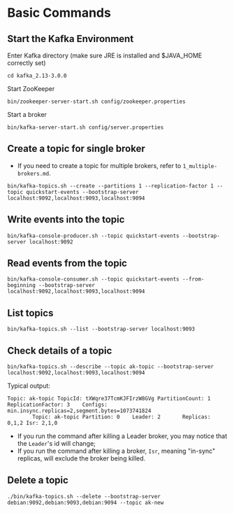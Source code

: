 # Basic Commands

## Start the Kafka Environment

Enter Kafka directory (make sure JRE is installed and $JAVA_HOME correctly set)

```
cd kafka_2.13-3.0.0
```

Start ZooKeeper

```
bin/zookeeper-server-start.sh config/zookeeper.properties
```

Start a broker

```
bin/kafka-server-start.sh config/server.properties
```

## Create a topic for single broker

* If you need to create a topic for multiple brokers, refer to `1_multiple-brokers.md`.

```
bin/kafka-topics.sh --create --partitions 1 --replication-factor 1 --topic quickstart-events --bootstrap-server localhost:9092,localhost:9093,localhost:9094
```

## Write events into the topic

```
bin/kafka-console-producer.sh --topic quickstart-events --bootstrap-server localhost:9092
```

## Read events from the topic

```
bin/kafka-console-consumer.sh --topic quickstart-events --from-beginning --bootstrap-server localhost:9092,localhost:9093,localhost:9094
```

## List topics

```
bin/kafka-topics.sh --list --bootstrap-server localhost:9093
```


## Check details of a topic

```
bin/kafka-topics.sh --describe --topic ak-topic --bootstrap-server localhost:9092,localhost:9093,localhost:9094
```

Typical output:
```
Topic: ak-topic TopicId: tXWqre37TcmKJFIrzW8GVg PartitionCount: 1       ReplicationFactor: 3    Configs: min.insync.replicas=2,segment.bytes=1073741824
        Topic: ak-topic Partition: 0    Leader: 2       Replicas: 0,1,2 Isr: 2,1,0
```

* If you run the command after killing a Leader broker, you may notice that the `Leader`'s id will change;
* If you run the command after killing a broker, `Isr`, meaning  "in-sync" replicas, will exclude the broker being killed.

## Delete a topic

```
./bin/kafka-topics.sh --delete --bootstrap-server debian:9092,debian:9093,debian:9094 --topic ak-new
```